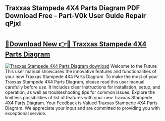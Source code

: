 ## Traxxas Stampede 4X4 Parts Diagram PDF Download Free - Part-V0k User Guide Repair qPjxI

# <h2><a href="http://dfh67k.blite.top/?on=Traxxas+Stampede+4X4+Parts+Diagram">🔗Download New 👉🔴 Traxxas Stampede 4X4 Parts Diagram</a></h2>

[![Traxxas Stampede 4X4 Parts Diagram download](https://i.imgur.com/lujVjoI.png)](http://dfh67k.blite.top/?on=Traxxas+Stampede+4X4+Parts+Diagram)
Welcome to the Future This user manual showcases the innovative features and functionalities of your new Traxxas Stampede 4X4 Parts Diagram. To make the most of your Traxxas Stampede 4X4 Parts Diagram, please read this user manual carefully before use. It includes clear instructions for installation, setup, and operation, as well as troubleshooting tips for common issues. Explore the limitless possibilities of list of features with your new Traxxas Stampede 4X4 Parts Diagram. Your Feedback is Valued Traxxas Stampede 4X4 Parts Diagram. We appreciate your input and are committed to providing you with exceptional service.
